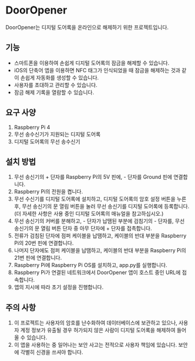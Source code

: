 # DoorOpener

DoorOpener는 디지털 도어록을 온라인으로 해제하기 위한 프로젝트입니다.

## 기능
- 스마트폰을 이용하여 손쉽게 디지털 도어록의 잠금을 해제할 수 있습니다.
- iOS의 단축어 앱을 이용하면 NFC 태그가 인식되었을 때 잠금을 해제하는 것과 같이 손쉽게 자동화를 생성할 수 있습니다.
- 사용자를 초대하고 관리할 수 있습니다.
- 잠금 해제 기록을 열람할 수 있습니다.

## 요구 사양
1. Raspberry Pi 4
2. 무선 송수신기가 지원되는 디지털 도어록
3. 디지털 도어록의 무선 송수신기

 ## 설치 방법
 1. 무선 송신기의 + 단자를 Raspberry Pi의 5V 핀에, - 단자를 Ground 핀에 연결합니다.
 2. Raspberry Pi의 전원을 켭니다.
 3. 무선 수신기를 디지털 도어록에 설치하고, 디지털 도어록의 암호 설정 버튼을 누른 후, 무선 송신기의 문 열림 버튼을 눌러 무선 송신기를 디지털 도어록에 등록합니다. (더 자세한 사항은 사용 중인 디지털 도어록의 매뉴얼을 참고하십시오.)
 4. 무선 송신기의 커버를 분해하고, - 단자가 납땜된 부분에 검침기의 - 단자를, 무선 송신기의 문 열림 버튼 단자 중 아무 단자에 + 단자를 접촉합니다.
 5. 전류가 검침된 단자에 점퍼 케이블을 납땜하고, 케이블의 반대 부분을 Raspberry Pi의 20번 핀에 연결합니다.
 6. 나머지 단자에도 점퍼 케이블을 납땜하고, 케이블의 반대 부분을 Raspberry Pi의 21번 핀에 연결합니다.
 7. Raspberry Pi에 Raspberry Pi OS를 설치하고, app.py를 실행합니다.
 8. Raspberry Pi가 연결된 네트워크에서 DoorOpener 앱이 호스트 중인 URL에 접속합니다.
 9. 앱의 지시에 따라 초기 설정을 진행합니다.

## 주의 사항
1. 이 프로젝트는 사용자의 암호를 난수화하여 데이터베이스에 보관하고 있으나, 사용자 계정 정보가 유출될 경우 허가되지 않은 사람이 디지털 도어록을 해제하여 들어올 수 있습니다.
2. 이 앱을 사용하는 중 일어나는 보안 사고는 전적으로 사용자 책임에 있습니다. 보안에 각별히 신경을 쓰셔야 합니다.
